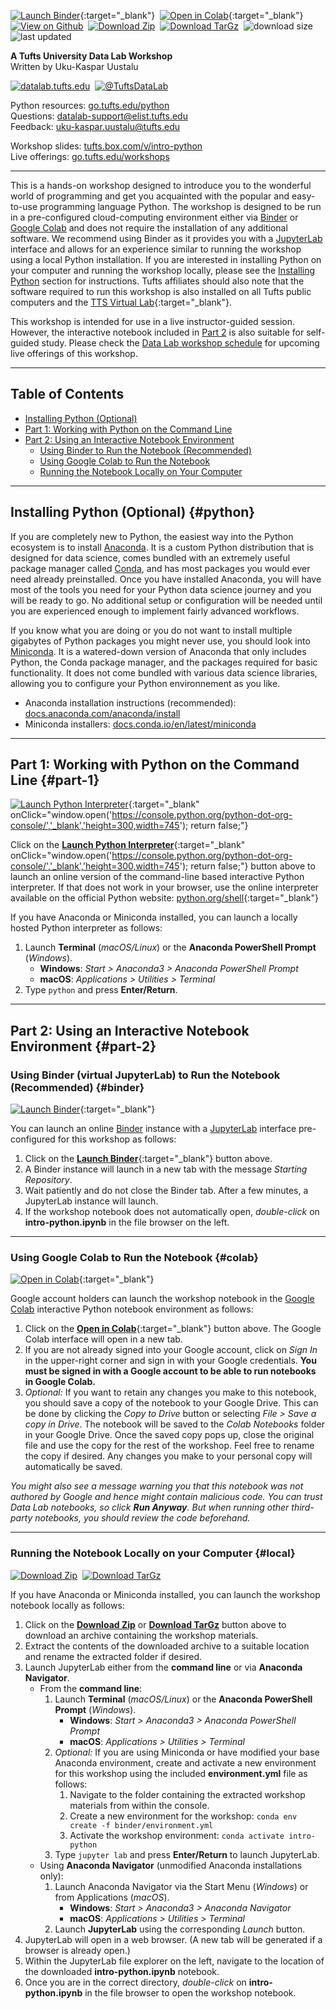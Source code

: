 [![Launch Binder](https://mybinder.org/badge_logo.svg)](https://mybinder.org/v2/gh/tuftsdatalab/intro-python/main?urlpath=lab/tree/intro-python.ipynb){:target="_blank"}&nbsp;
[![Open in Colab](https://colab.research.google.com/assets/colab-badge.svg)](https://colab.research.google.com/github/tuftsdatalab/intro-python/blob/main/intro-python.ipynb){:target="_blank"}&nbsp;
[![View on Github](https://tuftsdatalab.github.io/badges/github.svg)](https://github.com/tuftsdatalab/intro-python)&nbsp;
[![Download Zip](https://tuftsdatalab.github.io/badges/zip.svg)](https://github.com/tuftsdatalab/intro-python/zipball/main)&nbsp;
[![Download TarGz](https://tuftsdatalab.github.io/badges/tgz.svg)](https://github.com/tuftsdatalab/intro-python/tarball/main)&nbsp;
![download size](https://img.shields.io/github/repo-size/tuftsdatalab/intro-python?label=download%20size)&nbsp;
![last updated](https://img.shields.io/github/last-commit/tuftsdatalab/intro-python?label=last%20updated)

**A Tufts University Data Lab Workshop**\
Written by Uku-Kaspar Uustalu

[![datalab.tufts.edu](https://tuftsdatalab.github.io/badges/datalab.svg)](https://sites.tufts.edu/datalab)&nbsp;
[![@TuftsDataLab](https://tuftsdatalab.github.io/badges/twitter.svg)](https://twitter.com/intent/follow?screen_name=tuftsdatalab)

Python resources: [go.tufts.edu/python](https://sites.tufts.edu/datalab/python/)\
Questions: <datalab-support@elist.tufts.edu>\
Feedback: <uku-kaspar.uustalu@tufts.edu>

Workshop slides: [tufts.box.com/v/intro-python](https://tufts.box.com/v/intro-python)\
Live offerings: [go.tufts.edu/workshops](https://sites.tufts.edu/datalab/workshops/)

---
This is a hands-on workshop designed to introduce you to the wonderful world of programming and get you acquainted with the popular and easy-to-use programming language Python. The workshop is designed to be run in a pre-configured cloud-computing environment either via [Binder](https://mybinder.org/) or [Google Colab](https://colab.research.google.com/) and does not require the installation of any additional software. We recommend using Binder as it provides you with a [JupyterLab](https://jupyterlab.readthedocs.io/en/stable/) interface and allows for an experience similar to running the workshop using a local Python installation. If you are interested in installing Python on your computer and running the workshop locally, please see the [Installing Python](#install) section for instructions. Tufts affiliates should also note that the software required to run this workshop is also installed on all Tufts public computers and the [TTS Virtual Lab](https://vdi.it.tufts.edu/){:target="_blank"}.

This workshop is intended for use in a live instructor-guided session. However, the interactive notebook included in [Part 2](#part-2) is also suitable for self-guided study. Please check the [Data Lab workshop schedule](https://sites.tufts.edu/datalab/workshops/) for upcoming live offerings of this workshop.

---
## Table of Contents

- [Installing Python (Optional)](#install)
- [Part 1: Working with Python on the Command Line](#part-1)
- [Part 2: Using an Interactive Notebook Environment](#part-2)
    - [Using Binder to Run the Notebook (Recommended)](#binder)
    - [Using Google Colab to Run the Notebook](#colab)
    - [Running the Notebook Locally on Your Computer](#local)

---
## Installing Python (Optional) {#python}
If you are completely new to Python, the easiest way into the Python ecosystem is to install [Anaconda](https://www.anaconda.com/). It is a custom Python distribution that is designed for data science, comes bundled with an extremely useful package manager called [Conda](https://docs.conda.io/en/latest/), and has most packages you would ever need already preinstalled. Once you have installed Anaconda, you will have most of the tools you need for your Python data science journey and you will be ready to go. No additional setup or configuration will be needed until you are experienced enough to implement fairly advanced workflows.

If you know what you are doing or you do not want to install multiple gigabytes of Python packages you might never use, you should look into [Miniconda](https://docs.conda.io/en/latest/miniconda.html). It is a watered-down version of Anaconda that only includes Python, the Conda package manager, and the packages required for basic functionality. It does not come bundled with various data science libraries, allowing you to configure your Python environnement as you like.

- Anaconda installation instructions (recommended): [docs.anaconda.com/anaconda/install](https://docs.anaconda.com/anaconda/install/)
- Miniconda installers: [docs.conda.io/en/latest/miniconda](https://docs.conda.io/en/latest/miniconda.html)

---
## Part 1: Working with Python on the Command Line {#part-1}

[![Launch Python Interpreter](https://tuftsdatalab.github.io/badges/python.svg)](https://console.python.org/python-dot-org-console/){:target="_blank" onClick="window.open('https://console.python.org/python-dot-org-console/','_blank','height=300,width=745'); return false;"}

Click on the [**Launch Python Interpreter**](https://console.python.org/python-dot-org-console/){:target="_blank" onClick="window.open('https://console.python.org/python-dot-org-console/','_blank','height=300,width=745'); return false;"} button above to launch an online version of the command-line based interactive Python interpreter. If that does not work in your browser, use the online interpreter available on the official Python website: [python.org/shell](https://www.python.org/shell/){:target="_blank"}

If you have Anaconda or Miniconda installed, you can launch a locally hosted Python interpreter as follows:

1. Launch **Terminal** (*macOS/Linux*) or the **Anaconda PowerShell Prompt** (*Windows*).
    - **Windows**: *Start > Anaconda3 > Anaconda PowerShell Prompt*
    - **macOS**: *Applications > Utilities > Terminal*
2. Type `python` and press **Enter/Return**.

---
## Part 2: Using an Interactive Notebook Environment {#part-2}

### Using Binder (virtual JupyterLab) to Run the Notebook (Recommended) {#binder}
[![Launch Binder](https://mybinder.org/badge_logo.svg)](https://mybinder.org/v2/gh/tuftsdatalab/intro-python/main?urlpath=lab/tree/intro-python.ipynb){:target="_blank"}&nbsp;

You can launch an online [Binder](https://mybinder.org/) instance with a [JupyterLab](https://jupyterlab.readthedocs.io/en/stable/) interface pre-configured for this workshop as follows:

1. Click on the [**Launch Binder**](https://mybinder.org/v2/gh/tuftsdatalab/intro-python/main?urlpath=lab/tree/intro-python.ipynb){:target="_blank"} button above.
2. A Binder instance will launch in a new tab with the message *Starting Repository*.
3. Wait patiently and do not close the Binder tab. After a few minutes, a JupyterLab instance will launch.
4. If the workshop notebook does not automatically open, *double-click* on **intro-python.ipynb** in the file browser on the left.

---
### Using Google Colab to Run the Notebook {#colab}
[![Open in Colab](https://colab.research.google.com/assets/colab-badge.svg)](https://colab.research.google.com/github/tuftsdatalab/intro-python/blob/main/intro-python.ipynb){:target="_blank"}&nbsp;

Google account holders can launch the workshop notebook in the [Google Colab](https://colab.research.google.com/) interactive Python notebook environment as follows:

1. Click on the [**Open in Colab**](https://colab.research.google.com/github/tuftsdatalab/intro-python/blob/main/intro-python.ipynb){:target="_blank"} button above. The Google Colab interface will open in a new tab.
2. If you are not already signed into your Google account, click on *Sign In* in the upper-right corner and sign in with your Google credentials. **You must be signed in with a Google account to be able to run notebooks in Google Colab.**
3. *Optional:* If you want to retain any changes you make to this notebook, you should save a copy of the notebook to your Google Drive. This can be done by clicking the *Copy to Drive* button or selecting *File > Save a copy in Drive*. The notebook will be saved to the *Colab Notebooks* folder in your Google Drive. Once the saved copy pops up, close the original file and use the copy for the rest of the workshop. Feel free to rename the copy if desired. Any changes you make to your personal copy will automatically be saved.

*You might also see a message warning you that this notebook was not authored by Google and hence might contain malicious code. You can trust Data Lab notebooks, so click __Run Anyway__. But when running other third-party notebooks, you should review the code beforehand.*

---
### Running the Notebook Locally on your Computer {#local}
[![Download Zip](https://tuftsdatalab.github.io/badges/zip.svg)](https://github.com/tuftsdatalab/intro-python/zipball/main)&nbsp;
[![Download TarGz](https://tuftsdatalab.github.io/badges/tgz.svg)](https://github.com/tuftsdatalab/intro-python/tarball/main)

If you have Anaconda or Miniconda installed, you can launch the workshop notebook locally as follows:

1. Click on the [**Download Zip**](https://github.com/tuftsdatalab/intro-python/zipball/main) or [**Download TarGz**](https://github.com/tuftsdatalab/intro-python/tarball/main) button above to download an archive containing the workshop materials.
2. Extract the contents of the downloaded archive to a suitable location and rename the extracted folder if desired.
3. Launch JupyterLab either from the **command line** or via **Anaconda Navigator**.
    - From the **command line**:
        1. Launch **Terminal** (*macOS/Linux*) or the **Anaconda PowerShell Prompt** (*Windows*).
            - **Windows**: *Start > Anaconda3 > Anaconda PowerShell Prompt*
            - **macOS**: *Applications > Utilities > Terminal*
        2. *Optional:* If you are using Miniconda or have modified your base Anaconda environment, create and activate a new environment for this workshop using the included **environment.yml** file as follows:
            1. Navigate to the folder containing the extracted workshop materials from within the console.
            2. Create a new environment for the workshop: `conda env create -f binder/environment.yml`
            3. Activate the workshop environment: `conda activate intro-python`
        3. Type `jupyter lab` and press **Enter/Return** to launch JupyterLab.
    - Using **Anaconda Navigator** (unmodified Anaconda installations only):
        1. Launch Anaconda Navigator via the Start Menu (*Windows*) or from Applications (*macOS*).
            - **Windows**: *Start > Anaconda3 > Anaconda Navigator*
            - **macOS**: *Applications > Utilities > Terminal*
        2. Launch **JupyterLab** using the corresponding *Launch* button.
4. JupyterLab will open in a web browser. (A new tab will be generated if a browser is already open.)
5. Within the JupyterLab file explorer on the left, navigate to the location of the downloaded **intro-python.ipynb** notebook.
6. Once you are in the correct directory, *double-click* on **intro-python.ipynb** in the file browser to open the workshop notebook.
